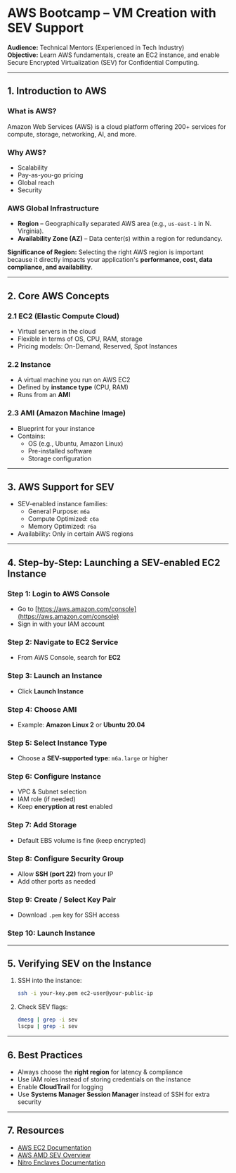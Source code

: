 # AWS Bootcamp – VM Creation with SEV Support

**Audience:** Technical Mentors (Experienced in Tech Industry)  
**Objective:** Learn AWS fundamentals, create an EC2 instance, and enable Secure Encrypted Virtualization (SEV) for Confidential Computing.

---

## 1. Introduction to AWS

### What is AWS?
Amazon Web Services (AWS) is a cloud platform offering 200+ services for compute, storage, networking, AI, and more.

### Why AWS?
- Scalability  
- Pay-as-you-go pricing  
- Global reach  
- Security

### AWS Global Infrastructure
- **Region** – Geographically separated AWS area (e.g., `us-east-1` in N. Virginia).
- **Availability Zone (AZ)** – Data center(s) within a region for redundancy.

**Significance of Region:** Selecting the right AWS region is important because it directly impacts your application's **performance, cost, data compliance, and availability**.

---

## 2. Core AWS Concepts

### 2.1 EC2 (Elastic Compute Cloud)
- Virtual servers in the cloud
- Flexible in terms of OS, CPU, RAM, storage
- Pricing models: On-Demand, Reserved, Spot Instances

### 2.2 Instance
- A virtual machine you run on AWS EC2
- Defined by **instance type** (CPU, RAM)
- Runs from an **AMI**

### 2.3 AMI (Amazon Machine Image)
- Blueprint for your instance
- Contains:
  - OS (e.g., Ubuntu, Amazon Linux)
  - Pre-installed software
  - Storage configuration

---

## 3. AWS Support for SEV

- SEV-enabled instance families:
  - General Purpose: `m6a`
  - Compute Optimized: `c6a`
  - Memory Optimized: `r6a`
- Availability: Only in certain AWS regions

---

## 4. Step-by-Step: Launching a SEV-enabled EC2 Instance

### Step 1: Login to AWS Console
- Go to [https://aws.amazon.com/console](https://aws.amazon.com/console)
- Sign in with your IAM account

### Step 2: Navigate to EC2 Service
- From AWS Console, search for **EC2**

### Step 3: Launch an Instance
- Click **Launch Instance**

### Step 4: Choose AMI
- Example: **Amazon Linux 2** or **Ubuntu 20.04**

### Step 5: Select Instance Type
- Choose a **SEV-supported type**: `m6a.large` or higher

### Step 6: Configure Instance
- VPC & Subnet selection
- IAM role (if needed)
- Keep **encryption at rest** enabled

### Step 7: Add Storage
- Default EBS volume is fine (keep encrypted)

### Step 8: Configure Security Group
- Allow **SSH (port 22)** from your IP
- Add other ports as needed

### Step 9: Create / Select Key Pair
- Download `.pem` key for SSH access

### Step 10: Launch Instance

---

## 5. Verifying SEV on the Instance

1. SSH into the instance:
   ```bash
   ssh -i your-key.pem ec2-user@your-public-ip
   ```
2. Check SEV flags:
   ```bash
   dmesg | grep -i sev
   lscpu | grep -i sev
   ```

---

## 6. Best Practices
- Always choose the **right region** for latency & compliance
- Use IAM roles instead of storing credentials on the instance
- Enable **CloudTrail** for logging
- Use **Systems Manager Session Manager** instead of SSH for extra security

---

## 7. Resources
- [AWS EC2 Documentation](https://docs.aws.amazon.com/ec2/)
- [AWS AMD SEV Overview](https://aws.amazon.com/ec2/amd/)
- [Nitro Enclaves Documentation](https://docs.aws.amazon.com/enclaves/latest/user/nitro-enclave.html)
